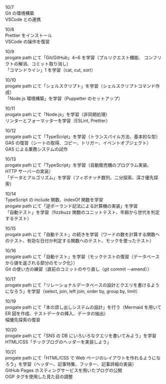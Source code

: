 10/7<br>
Git の環境構築<br>
VSCode との連携<br>

10/8<br>
Prettier をインストール<br>
VSCode の操作を復習<br>

10/9<br>
progate path にて「Git/GitHub」4~6 を学習（プルリクエスト機能、 コンフリクトの解消、コミット取り消し）<br>
「コマンドライン」1 を学習（cat, cut, sort）<br>

10/10<br>
progate path にて「シェルスクリプト」を学習（シェルスクリプトコマンド作成）<br>
「Node.js 環境構築」を学習（Puppetter のセットアップ）<br>

10/11<br>
progate path にて「Node.js」を学習（非同期処理）<br>
リンターとフォーマッターを学習（ESLint, Prettier）<br>

10/12<br>
progate path にて「TypeScript」を学習（トランスパイル方法、基本的な型）<br>
GAS の復習（シートの取得、コピー、トリガー、イベントオブジェクト）<br>
GAS による業務システムの試作<br>

10/13<br>
progate path にて「TypeScript」を学習（自動販売機のプログラム実装、HTTP サーバーの実装）<br>
「データとアルゴリズム」を学習（フィボナッチ数列、二分探索、深さ優先探索）<br>

10/14<br>
TypeScript の include 関数、indexOf 関数を学習<br>
progate path にて「逆ポーランド記法による計算機の実装」を学習<br>
「自動テスト」を学習（fizzbuzz 関数のユニットテスト、年齢から世代を判定するテスト）<br>

10/15<br>
progate path にて「自動テスト」の続きを学習（ワードの数を計算する関数へのテスト、有効な日付か判定する関数へのテスト、モックを使ったテスト）<br>

10/16<br>
progate path にて「自動テスト」を学習（モックテストの復習（データベースから値を返される部分のモック化））<br>
Git の使い方の練習（直前のコミットのやり直し（git commit --amend））<br>

10/17<br>
progate path にて「リレーショナルデータベースの設計とクエリを書けるようになろう」を学習（select, join, left join, order by, group by, limit）<br>

10/19<br>
progate path にて「本の貸し出しシステムの設計」を行う（Mermaid を用いて ER 図を作成、テストデータの挿入、データの抽出）<br>
幅優先探索の復習<br>

10/20<br>
progate path にて「SNS の DB にいろいろなクエリを書いてみよう」を学習<br>
HTML/CSS「テックブログのヘッダーを実装しよう」<br>

10/21<br>
progate path にて「HTML/CSS で Web ページのレイアウトを作れるようになろう」を学習（ヘッダー、記事特集、フッター、記事詳細の実装）<br>
GitHub Pages ホスティングサービスを用いたブログの公開<br>
OGP タグを使用した見た目の調整<br>
